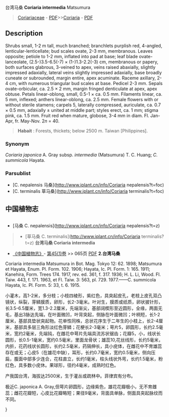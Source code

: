 台湾马桑 **Coriaria intermedia** Matsumura

> [Coriariaceae](http://www.iplant.cn/info/Coriariaceae?t=foc) - [PDF](http://www.iplant.cn/foc/pdf/Coriariaceae.pdf)>>[Coriaria](http://www.iplant.cn/info/Coriaria?t=foc) - [PDF](http://www.iplant.cn/foc/pdf/Coriaria.pdf)

## Description

Shrubs small, 1-2 m tall, much branched; branchlets purplish red, 4-angled, lenticular-lenticellate; bud scales ovate, 2-3 mm, membranous. Leaves opposite; petiole to 1-2 mm, inflated into pad at base; leaf blade ovate-lanceolate, (2.5-)3.5-6.5(-7) × (1-)1.3-2.2(-3) cm, membranous or papery, both surfaces glabrous, 3-veined to apex, veins raised abaxially, slightly impressed adaxially, lateral veins slightly impressed adaxially, base broadly cuneate or subrounded, margin entire, apex acuminate. Raceme axillary, 2-4 cm, with numerous triangular bud scales at base. Pedicel 2-3 mm. Sepals ovate-orbicular, ca. 2.5 × 2 mm, margin fringed denticulate at apex, apex obtuse. Petals linear-oblong, small, 0.5-1 × ca. 0.5 mm. Filaments linear, ca. 5 mm, inflexed; anthers linear-oblong, ca. 2.5 mm. Female flowers with or without sterile stamens; carpels 5, laterally compressed, auriculate, ca. 0.7 × 0.5 mm, adaxially ± united at middle part; styles erect, ca. 1 mm; stigma pink, ca. 1.5 mm. Fruit red when mature, globose, 3-4 mm in diam. Fl. Jan-Apr, fr. May-Nov. 2*n* = 40.
> **Habait** : 
> Forests, thickets; below 2500 m. Taiwan [Philippines].

### Synonym
*Coriaria japonica* A. Gray subsp. *intermedia* (Matsumura) T. C. Huang; *C. summicola* Hayata.

### Parsublist

* [C.  nepalensis  马桑](http://www.iplant.cn/info/Coriaria nepalensis?t=foc)
* [C.  terminalis  草马桑](http://www.iplant.cn/info/Coriaria terminalis?t=foc)

## 中国植物志
## 
* [马桑  C.  nepalensis](http://www.iplant.cn/info/Coriaria nepalensis?t=z)
> * [草马桑  C.  terminalis](http://www.iplant.cn/info/Coriaria terminalis?t=z)
**台湾马桑 Coriaria intermedia**

* [《中国植物志》](http://www.iplant.cn/frps)- [第45(1)卷](http://www.iplant.cn/frps/vol/45(1)) >> 065页 [PDF](http://www.iplant.cn/frps/pdf/45(1)/065.PDF)
**2.台湾马桑**

Coriaria intermedia Matsumura in Bot. Mag. Tokyo 12: 62. 1898; Matsumura et Hayata, Enum. Pl. Form. 102. 1906; Hayata, Ic. Pl. Form. 1: 165. 1911; Kanehira, Form. Trees 174. 1917, rev. ed. 361, f. 317. 1936; H. L. Li, Wood. Fl. Taiw. 443, f. 171. 1963, et Fl. Taiw. 3: 563, pl. 729. 1977.——C. summicola Hayata, Ic. Pl. Form. 5: 33, t. 6. 1915.

小灌木，高1-2米，多分枝；小枝四棱形，紫红色，具突起皮孔，老枝上皮孔双凸镜状，纵裂，芽鳞膜质，卵形，长2-3毫米。叶对生，膜质或纸质，卵状披针形，长3.5-6.5厘米，宽1.3-2.2厘米，先端渐尖，基部阔楔形至近圆形，全缘，两面无毛，基出3脉达先端，在叶面微凹，叶背突起，侧脉在叶面微凹；叶柄短，长1-2厘米，基部具垫状突起物。花单性同株，总状花序生于二年生的小枝上，长2-4厘米，基部具多层三角形淡红色芽鳞；花梗长2-3毫米；萼片5，卵圆形，长约2.5毫米，宽约2毫米，先端钝，在雌花中萼片先端具流苏状锯齿；花瓣5，小，线状长圆形，长0.5-1毫米，宽约0.5毫米，里面龙骨状；雄蕊10,花丝线形，长约5毫米，内折，花药线状长圆形，长约2.5毫米，药隔伸长，具小疣体，在雌花中不育雄蕊存在或无；心皮5（在雄花中缺），耳形，长约0.7毫米，宽约0.5毫米，侧向压扁，腹面中部多少连合，花柱直立，长约1毫米，柱头线状外弯，长约1.5毫米，粉红色，具多数小疣休。果球形，径约4毫米，成熟时红色。

产我国台湾，海拔达2500米，生于灌丛或疏林中。菲律宾有分布。

极近C. japonica A. Gray,但萼片卵圆形，边缘紫色，雄花花瓣极小，无不育雌蕊；雌花花瓣短，心皮比花瓣略短；果径9毫米，背面具单脉，侧面具突起脉纹而不同。

}